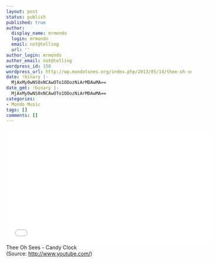 ```yaml
---
layout: post
status: publish
published: true
author:
  display_name: mrmondo
  login: mrmondo
  email: not@telling
  url: ''
author_login: mrmondo
author_email: not@telling
wordpress_id: 158
wordpress_url: http://wp.mondotunes.org/index.php/2013/05/14/thee-oh-sees-candy-clock/
date: !binary |-
  MjAxMy0wNS0xNCAwOTo1ODozNiArMDAwMA==
date_gmt: !binary |-
  MjAxMy0wNS0xNCAwOTo1ODozNiArMDAwMA==
categories:
- Mondo Music
tags: []
comments: []
---
```

<iframe width="560" height="315" src="//www.youtube.com/embed/42ELzrdyEko" frameborder="0"> </iframe>
Thee Oh Sees - Candy Clock
<div class="attribution">(<span>Source:</span> <a href="http://www.youtube.com/">http://www.youtube.com/</a>)</div>
